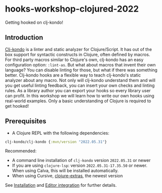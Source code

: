 # hooks-workshop-clojured-2022

Getting hooked on clj-kondo!

## Introduction

[Clj-kondo](https://github.com/clj-kondo/clj-kondo) is a linter and static
analyzer for Clojure/Script. It has out of the box support for syntactic
constructs in Clojure, often defined by macros. For third party macros similar
to Clojure's own, clj-kondo has an easy configuration option: `:lint-as`. But
what about macros that invent their own language? You can disable linting for
those, but what if there was something better. Clj-kondo hooks are a flexible
way to teach clj-kondo's static analyzer about any macro. Not only will
clj-kondo understand them and will you get useful linting feedback, you can
insert your own checks and linting rules. As a library author you can export
your hooks so every library user can profit. In this workshop we will learn how
to write our own hooks using real-world examples. Only a basic understanding of
Clojure is required to get hooked!

## Prerequisites

- A Clojure REPL with the following dependencies:

``` clojure
clj-kondo/clj-kondo {:mvn/version "2022.05.31"}
```

Recommended:

- A command line installation of `clj-kondo` version `2022.05.31` or newer
- If you are using `clojure-lsp`: version `2022.05.31-17.35.50` or newer. When using Calva, this will be installed automatically.
- When using Cursive, [clojure-extras](https://plugins.jetbrains.com/plugin/18108-clojure-extras/), the newest version

See [Installation](https://github.com/clj-kondo/clj-kondo/blob/master/doc/install.md) and [Editor integration](https://github.com/clj-kondo/clj-kondo/blob/master/doc/editor-integration.md) for further details.

